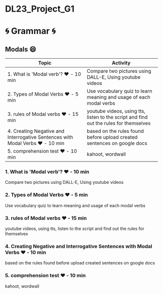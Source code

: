 # DL23_Project_G1
# :cyclone: Grammar :cyclone:
## Modals :smile:

| Topic | Activity |
| ----------- | ----------- |
| 1. What is 'Modal verb'? :heart: - 10 min | Compare two pictures using DALL-E, Using youtube videos |
| 2. Types of Modal Verbs :heart: - 5 min | Use vocabulary quiz to learn meaning and usage of each modal verbs |
| 3. rules of Modal verbs :heart: - 15 min | youtube videos, using tts, listen to the script and find out the rules for themselves |
| 4. Creating Negative and Interrogative Sentences with Modal Verbs :heart: - 10 min | based on the rules found before upload created sentences on google docs |
| 5. comprehension test :heart: - 10 min | kahoot, wordwall |


### 1. What is 'Modal verb'? :heart: - 10 min
Compare two pictures using DALL-E, Using youtube videos
### 2. Types of Modal Verbs :heart: - 5 min
Use vocabulary quiz to learn meaning and usage of each modal verbs
### 3. rules of Modal verbs :heart: - 15 min
youtube videos, using tts, listen to the script and find out the rules for themselves
### 4. Creating Negative and Interrogative Sentences with Modal Verbs :heart: - 10 min
based on the rules found before upload created sentences on google docs
### 5. comprehension test :heart: - 10 min
kahoot, wordwall



